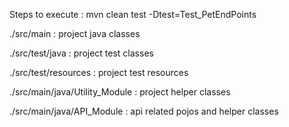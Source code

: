 Steps to execute : mvn clean test -Dtest=Test_PetEndPoints

./src/main : project java classes

./src/test/java : project test classes

./src/test/resources : project test resources

./src/main/java/Utility_Module : project helper classes

./src/main/java/API_Module : api related pojos and helper classes

